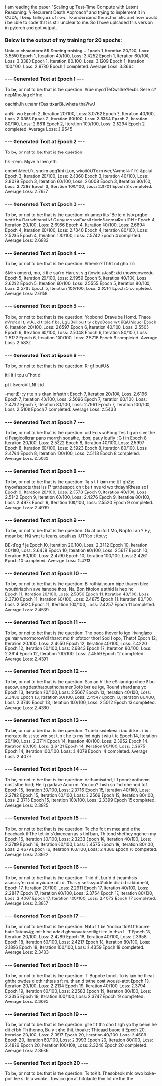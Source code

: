 I am reading the paper "Scaling up Test-Time Compute with Latent Reasoning: A Recurrent Depth Approach" and trying to implement it in CUDA, I keep failing as of now. 
To understand the schematic and how would i be able to code that is still unclear to me. So I have uploaded this version in pytorch and got output. 

### Below is the output of my training for 20 epochs:

Unique characters: 65
Starting training...
Epoch 1, Iteration 20/100, Loss: 3.5550
Epoch 1, Iteration 40/100, Loss: 3.4252
Epoch 1, Iteration 60/100, Loss: 3.3380
Epoch 1, Iteration 80/100, Loss: 3.1209
Epoch 1, Iteration 100/100, Loss: 2.9780
Epoch 1 completed. Average Loss: 3.3664

### --- Generated Text at Epoch 1 ---
To be, or not to be: that is the question:
Wue myodTeCwaIlre?lecbL SeI!e  c?nepMheJag cHfne

oachthJh u;hahr fOas ttxanBiJwhera thaWwJ

anNn.wu
Epoch 2, Iteration 20/100, Loss: 3.0762
Epoch 2, Iteration 40/100, Loss: 2.9856
Epoch 2, Iteration 60/100, Loss: 2.8354
Epoch 2, Iteration 80/100, Loss: 2.8811
Epoch 2, Iteration 100/100, Loss: 2.8294
Epoch 2 completed. Average Loss: 2.9545

### --- Generated Text at Epoch 2 ---
To be, or not to be: that is the question:

hk 
-nem.
Mgve h Ihen,eth

embehMeelJ't, snd m  agqTthl tLon,  wkollOUTx m  wer,?AcmeN:
RIY; &poiul
Epoch 3, Iteration 20/100, Loss: 2.8360
Epoch 3, Iteration 40/100, Loss: 2.8029
Epoch 3, Iteration 60/100, Loss: 2.6008
Epoch 3, Iteration 80/100, Loss: 2.7286
Epoch 3, Iteration 100/100, Loss: 2.8701
Epoch 3 completed. Average Loss: 2.7657

### --- Generated Text at Epoch 3 ---
To be, or not to be: that is the question:
nk.amep tits 'Be te d tsto prqbe wotit ba
Der whitenei
k!
Gsinyucp tosFacolI tierin?leomatRe siCbl t
Epoch 4, Iteration 20/100, Loss: 2.6966
Epoch 4, Iteration 40/100, Loss: 2.6694
Epoch 4, Iteration 60/100, Loss: 2.7340
Epoch 4, Iteration 80/100, Loss: 2.5285
Epoch 4, Iteration 100/100, Loss: 2.5742
Epoch 4 completed. Average Loss: 2.6883

### --- Generated Text at Epoch 4 ---
To be, or not to be: that is the question:
Whenkr?
ThRt nd gho
zif:

SM: s omend, mo, d  Il e sat'ro
Hant st s g fjowld aJasE:
ald thowecoweedu
Epoch 5, Iteration 20/100, Loss: 2.5959
Epoch 5, Iteration 40/100, Loss: 2.6292
Epoch 5, Iteration 60/100, Loss: 2.5555
Epoch 5, Iteration 80/100, Loss: 2.5785
Epoch 5, Iteration 100/100, Loss: 2.6514
Epoch 5 completed. Average Loss: 2.6158

### --- Generated Text at Epoch 5 ---
To be, or not to be: that is the question:
Yopbond.
Drave be Homd.
Thace m'refedl t, wJu, d t tole f be,
LgU3uillou t ty cbyeCooe wit iXaUMoucl
Epoch 6, Iteration 20/100, Loss: 2.6597
Epoch 6, Iteration 40/100, Loss: 2.5505
Epoch 6, Iteration 60/100, Loss: 2.5048
Epoch 6, Iteration 80/100, Loss: 2.5132
Epoch 6, Iteration 100/100, Loss: 2.5716
Epoch 6 completed. Average Loss: 2.5832

### --- Generated Text at Epoch 6 ---
To be, or not to be: that is the question:
Rr gf buttU&

itil it li tou uThot d 


pt l IsveroV:
LNI t id 


-mentE:
:y r te n s okan infasth t
Epoch 7, Iteration 20/100, Loss: 2.6196
Epoch 7, Iteration 40/100, Loss: 2.5096
Epoch 7, Iteration 60/100, Loss: 2.4792
Epoch 7, Iteration 80/100, Loss: 2.7961
Epoch 7, Iteration 100/100, Loss: 2.5108
Epoch 7 completed. Average Loss: 2.5433

### --- Generated Text at Epoch 7 ---
To be, or not to be: that is the question:
urd Eo s soPougl fes t g an s ve the d
Fenglcollorar pano morrgh sodathe, :bon; pauy Ioufly ; G i in
Epoch 8, Iteration 20/100, Loss: 2.5322
Epoch 8, Iteration 40/100, Loss: 2.5997
Epoch 8, Iteration 60/100, Loss: 2.5923
Epoch 8, Iteration 80/100, Loss: 2.4764
Epoch 8, Iteration 100/100, Loss: 2.5118
Epoch 8 completed. Average Loss: 2.5083

### --- Generated Text at Epoch 8 ---
To be, or not to be: that is the question:
Tg s t t knm me tt I ghZy; thyoofaspcte that ias l? tsthdespot;
ch t be t nve td wo thdayhRhess so l
Epoch 9, Iteration 20/100, Loss: 2.5578
Epoch 9, Iteration 40/100, Loss: 2.5142
Epoch 9, Iteration 60/100, Loss: 2.4276
Epoch 9, Iteration 80/100, Loss: 2.4973
Epoch 9, Iteration 100/100, Loss: 2.5520
Epoch 9 completed. Average Loss: 2.4999

### --- Generated Text at Epoch 9 ---
To be, or not to be: that is the question:
Ou at ou fo t
Mo,
Nopfo I
an ?
Hy, moac be;
HQ wnt tu feans, acath as IUTYoo t itouv;

BE-tFog f je 
Epoch 10, Iteration 20/100, Loss: 2.3412
Epoch 10, Iteration 40/100, Loss: 2.6428
Epoch 10, Iteration 60/100, Loss: 2.5617
Epoch 10, Iteration 80/100, Loss: 2.4790
Epoch 10, Iteration 100/100, Loss: 2.4261
Epoch 10 completed. Average Loss: 2.4713

### --- Generated Text at Epoch 10 ---
To be, or not to be: that is the question:
B. rothiathourn bipe thaven blee wouthiriaphin
ave hanobe  thos,
Na.
Bon hitolon.e sthid la hep ho  
Epoch 11, Iteration 20/100, Loss: 2.5856
Epoch 11, Iteration 40/100, Loss: 2.3730
Epoch 11, Iteration 60/100, Loss: 2.4875
Epoch 11, Iteration 80/100, Loss: 2.5624
Epoch 11, Iteration 100/100, Loss: 2.4257
Epoch 11 completed. Average Loss: 2.4539

### --- Generated Text at Epoch 11 ---
To be, or not to be: that is the question:
Tho booo thover fo igo irivinglaco ge mar wnormorow'd! tharot md th ofotoor thor!
Sod I opo,
Thetof 
Epoch 12, Iteration 20/100, Loss: 2.4050
Epoch 12, Iteration 40/100, Loss: 2.4220
Epoch 12, Iteration 60/100, Loss: 2.6843
Epoch 12, Iteration 80/100, Loss: 2.3614
Epoch 12, Iteration 100/100, Loss: 2.4559
Epoch 12 completed. Average Loss: 2.4391

### --- Generated Text at Epoch 12 ---
To be, or not to be: that is the question:
Son an h' the eShiandgorchee l! bu aacow, ang desthasousthothamenDofo ber ee ige,
Round shard ans yc
Epoch 13, Iteration 20/100, Loss: 2.5667
Epoch 13, Iteration 40/100, Loss: 2.3406
Epoch 13, Iteration 60/100, Loss: 2.4547
Epoch 13, Iteration 80/100, Loss: 2.3740
Epoch 13, Iteration 100/100, Loss: 2.5012
Epoch 13 completed. Average Loss: 2.4360

### --- Generated Text at Epoch 13 ---
To be, or not to be: that is the question:
Tictein sedekesth tau tit ke t t to t mereato ile st ste win sot t, n t he to my lod ngis t wiu t to
Epoch 14, Iteration 20/100, Loss: 2.3714
Epoch 14, Iteration 40/100, Loss: 2.3952
Epoch 14, Iteration 60/100, Loss: 2.6421
Epoch 14, Iteration 80/100, Loss: 2.3675
Epoch 14, Iteration 100/100, Loss: 2.4079
Epoch 14 completed. Average Loss: 2.4079

### --- Generated Text at Epoch 14 ---
To be, or not to be: that is the question:
dethamisatod,
I f pond; nothomo cost sthe hind;
He ig gadave
Anon m.
Youcou?
Tosh so fnd nhe hod tof
Epoch 15, Iteration 20/100, Loss: 2.3716
Epoch 15, Iteration 40/100, Loss: 2.2782
Epoch 15, Iteration 60/100, Loss: 2.2569
Epoch 15, Iteration 80/100, Loss: 2.3716
Epoch 15, Iteration 100/100, Loss: 2.3399
Epoch 15 completed. Average Loss: 2.3825

### --- Generated Text at Epoch 15 ---
To be, or not to be: that is the question:
Te cho fo t m mee and e the heachack thThe tethin's'dmecean as s tinI ban,
Th tond shethey ngehen my
Epoch 16, Iteration 20/100, Loss: 2.3233
Epoch 16, Iteration 40/100, Loss: 2.3789
Epoch 16, Iteration 60/100, Loss: 2.4575
Epoch 16, Iteration 80/100, Loss: 2.4679
Epoch 16, Iteration 100/100, Loss: 2.4380
Epoch 16 completed. Average Loss: 2.3922

### --- Generated Text at Epoch 16 ---
To be, or not to be: that is the question:
Thid d!, bur'd d theamhois asasary'e:
ood mydotue ofo d.
Thas y se! ssyodGolde dld t d s: ldothe'd, 
Epoch 17, Iteration 20/100, Loss: 2.2911
Epoch 17, Iteration 40/100, Loss: 2.2847
Epoch 17, Iteration 60/100, Loss: 2.3754
Epoch 17, Iteration 80/100, Loss: 2.4067
Epoch 17, Iteration 100/100, Loss: 2.4073
Epoch 17 completed. Average Loss: 2.3857

### --- Generated Text at Epoch 17 ---
To be, or not to be: that is the question:
Natu t f be
Yoolica tldAf tthoume hate
Tateawig; mit b be ade d ghouovateootiligt t te in thyo I .
T
Epoch 18, Iteration 20/100, Loss: 2.4289
Epoch 18, Iteration 40/100, Loss: 2.3958
Epoch 18, Iteration 60/100, Loss: 2.4217
Epoch 18, Iteration 80/100, Loss: 2.1896
Epoch 18, Iteration 100/100, Loss: 2.4359
Epoch 18 completed. Average Loss: 2.3483

### --- Generated Text at Epoch 18 ---
To be, or not to be: that is the question:
TI
Bupobe tonct.
To is iain he theat ghthe owdes d othinthtas s f; m. th an d tothe cout wouse-atot 
Epoch 19, Iteration 20/100, Loss: 2.2134
Epoch 19, Iteration 40/100, Loss: 2.3794
Epoch 19, Iteration 60/100, Loss: 2.2583
Epoch 19, Iteration 80/100, Loss: 2.3395
Epoch 19, Iteration 100/100, Loss: 2.3747
Epoch 19 completed. Average Loss: 2.3695

### --- Generated Text at Epoch 19 ---
To be, or not to be: that is the question:
ghe t t tho cho t agh yo thy beion he dit ct bh
Th thenno, Bu y t gho thit, thoake;
Thteaad buore it
Epoch 20, Iteration 20/100, Loss: 2.3517
Epoch 20, Iteration 40/100, Loss: 2.4588
Epoch 20, Iteration 60/100, Loss: 2.3993
Epoch 20, Iteration 80/100, Loss: 2.4826
Epoch 20, Iteration 100/100, Loss: 2.3248
Epoch 20 completed. Average Loss: 2.3686

### --- Generated Text at Epoch 20 ---
To be, or not to be: that is the question:
To toKit.
Thesobeok m!d owo boke-poi! tee s: te u wooke.
Towoco jon at hitotante Ron lot de the the 
